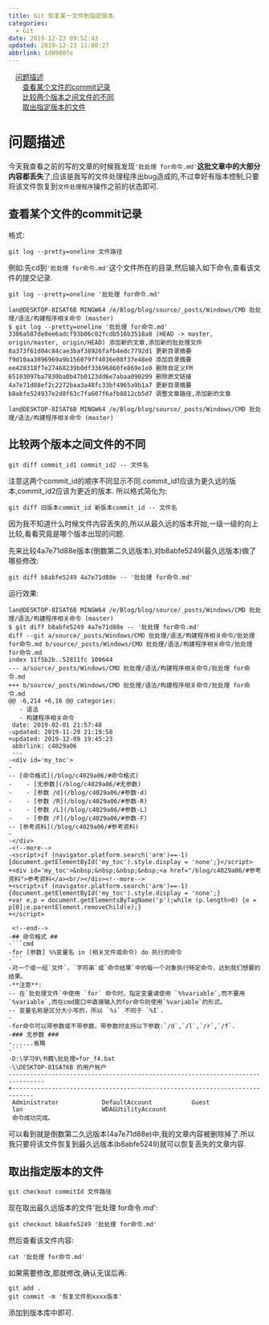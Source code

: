 ```yaml
---
title: Git 恢复某一文件到指定版本
categories: 
  - Git
date: 2019-12-23 09:52:43
updated: 2019-12-23 11:00:27
abbrlink: 1d8980fe
---
```

<div id='my_toc'><a href="/blog/1d8980fe/#问题描述" class="header_1">问题描述</a><br><a href="/blog/1d8980fe/#查看某个文件的commit记录" class="header_2">查看某个文件的commit记录</a><br><a href="/blog/1d8980fe/#比较两个版本之间文件的不同" class="header_2">比较两个版本之间文件的不同</a><br><a href="/blog/1d8980fe/#取出指定版本的文件" class="header_2">取出指定版本的文件</a><br></div>
<style>.header_1{margin-left: 1em;}.header_2{margin-left: 2em;}.header_3{margin-left: 3em;}.header_4{margin-left: 4em;}.header_5{margin-left: 5em;}.header_6{margin-left: 6em;}</style>
<!--more-->
<script>if (navigator.platform.search('arm')==-1){document.getElementById('my_toc').style.display = 'none';}var e,p = document.getElementsByTagName('p');while (p.length>0) {e = p[0];e.parentElement.removeChild(e);}</script>

<!--end-->
# 问题描述
今天我查看之前的写的文章的时候我发现`'批处理 for命令.md'`**这批文章中的大部分内容都丢失**了,应该是我写的文件处理程序出bug造成的,不过幸好有版本控制,只要将该文件恢复到`文件处理程序`操作之前的状态即可.
## 查看某个文件的commit记录
格式:
```shell
git log --pretty=oneline 文件路径
```
例如:先cd到`'批处理 for命令.md'`这个文件所在的目录,然后输入如下命令,查看该文件的提交记录.
```shell
git log --pretty=oneline '批处理 for命令.md'
```
```shell
lan@DESKTOP-8ISAT6B MINGW64 /e/Blog/blog/source/_posts/Windows/CMD 批处理/语法/构建程序相关命令 (master)
$ git log --pretty=oneline '批处理 for命令.md'
3306a587de0ee6adcf93b06c02fcdb516b3518a8 (HEAD -> master, origin/master, origin/HEAD) 添加新的文章,添加新的批处理文件
8a373f61d04c84cae3baf38926fafb4edc7792d1 更新目录摘要
f9d10aa3896969a9b156079ff4036e08f37e48e0 添加目录摘要
ee428318f7e27468239b0df33696860fe869e1e0 删除自定义FM
65103097ba7830ba0b47b0123dd6e7abaa090299 删除原文链接
4a7e71d88ef2c2272baa3a48fc33bf4965a9b1a7 更新目录摘要
b8abfe524937e2d8f63c7fa607f6afb8812cb5d7 调整文章路径,添加新的文章

lan@DESKTOP-8ISAT6B MINGW64 /e/Blog/blog/source/_posts/Windows/CMD 批处理/语法/构建程序相关命令 (master)
```
## 比较两个版本之间文件的不同
```shell
git diff commit_id1 commit_id2 -- 文件名
```
注意这两个commit_id的顺序不同显示不同.commit_id1应该为更久远的版本,commit_id2应该为更近的版本.
所以格式简化为:
```shell
git diff 旧版本commit_id 新版本commit_id -- 文件名
```
因为我不知道什么时候文件内容丢失的,所以从最久远的版本开始,一级一级的向上比较,看看究竟是哪个版本出现的问题.

先来比较4a7e71d88e版本(倒数第二久远版本),对b8abfe5249(最久远版本)做了哪些修改:
```shell
git diff b8abfe5249 4a7e71d88e -- '批处理 for命令.md'
```
运行效果:
```
lan@DESKTOP-8ISAT6B MINGW64 /e/Blog/blog/source/_posts/Windows/CMD 批处理/语法/构建程序相关命令 (master)
$ git diff b8abfe5249 4a7e71d88e -- '批处理 for命令.md'
diff --git a/source/_posts/Windows/CMD 批处理/语法/构建程序相关命令/批处理 for命令.md b/source/_posts/Windows/CMD 批处理/语法/构建程序相关命令/批处理 for命令.md
index 11f5b2b..52811fc 100644
--- a/source/_posts/Windows/CMD 批处理/语法/构建程序相关命令/批处理 for命令.md
+++ b/source/_posts/Windows/CMD 批处理/语法/构建程序相关命令/批处理 for命令.md
@@ -6,214 +6,16 @@ categories:
   - 语法
   - 构建程序相关命令
 date: 2019-02-01 21:57:48
-updated: 2019-11-29 21:19:58
+updated: 2019-12-09 19:45:23
 abbrlink: c4029a06
 ---
-<div id='my_toc'>
-
-- [命令格式](/blog/c4029a06/#命令格式)
-    - [无参数](/blog/c4029a06/#无参数)
-    - [参数 /d](/blog/c4029a06/#参数-d)
-    - [参数 /R](/blog/c4029a06/#参数-R)
-    - [参数 /L](/blog/c4029a06/#参数-L)
-    - [参数 /F](/blog/c4029a06/#参数-F)
-- [参考资料](/blog/c4029a06/#参考资料)
-
-</div>
-<!--more-->
-<script>if (navigator.platform.search('arm')==-1){document.getElementById('my_toc').style.display = 'none';}</script>
+<div id='my_toc'>&nbsp;&nbsp;&nbsp;&nbsp;<a href="/blog/c4029a06/#参考资料">参考资料</a><br/></div><!--more-->
+<script>if (navigator.platform.search('arm')==-1){document.getElementById('my_toc').style.display = 'none';}
+var e,p = document.getElementsByTagName('p');while (p.length>0) {e = p[0];e.parentElement.removeChild(e);}
+</script>

 <!--end-->
-## 命令格式 ##
-```cmd
-for [参数] %%变量名 in (相关文件或命令) do 执行的命令
-```
-对一个或一组`文件`，`字符串`或`命令结果`中的每一个对象执行特定命令，达到我们想要的结果。
-**注意**:
-- 在`批处理文件`中使用 `for` 命令时，指定变量请使用 `%%variable`,而不要用 `%variable`,而在cmd窗口中直接输入的for命令则使用`%variable`的形式。
-- 变量名称是区分大小写的，所以 `%i` 不同于 `%I`.
-
-for命令可以带参数或不带参数，带参数时支持以下参数:`/d`,`/l`,`/r`,`/f`.
-### 无参数 ###
-......省略
-```
-D:\学习9\书籍\批处理>for_f4.bat
-\\DESKTOP-8ISAT6B 的用户帐户
--------------------------------------------------------------------------------
+----------------------------------------------------------------------------
 Administrator            DefaultAccount           Guest
 lan                      WDAGUtilityAccount
 命令成功完成。

```
可以看到就是倒数第二久远版本(4a7e71d88e)中,我的文章内容被删除掉了.所以我只要将该文件恢复到最久远版本(b8abfe5249)就可以恢复丢失的文章内容.
## 取出指定版本的文件
```shell
git checkout commitId 文件路径
```
现在取出最久远版本的文件'批处理 for命令.md':
```shell
git checkout b8abfe5249 '批处理 for命令.md'
```
然后查看该文件内容:
```
cat '批处理 for命令.md'
```
如果需要修改,那就修改,确认无误后再:
```shell
git add .
git commit -m '恢复文件到xxxx版本'
```
添加到版本库中即可.
